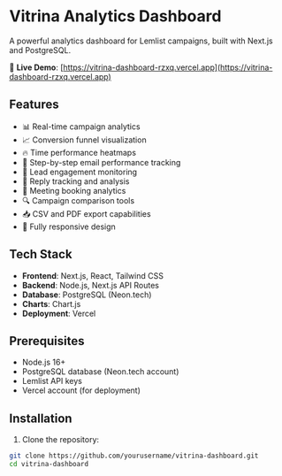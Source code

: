 # Vitrina Analytics Dashboard

A powerful analytics dashboard for Lemlist campaigns, built with Next.js and PostgreSQL.

🚀 **Live Demo**: [https://vitrina-dashboard-rzxq.vercel.app](https://vitrina-dashboard-rzxq.vercel.app)

## Features

- 📊 Real-time campaign analytics
- 📈 Conversion funnel visualization
- 🔥 Time performance heatmaps
- 📧 Step-by-step email performance tracking
- 👥 Lead engagement monitoring
- 💬 Reply tracking and analysis
- 📅 Meeting booking analytics
- 🔍 Campaign comparison tools
- 📥 CSV and PDF export capabilities
- 📱 Fully responsive design

## Tech Stack

- **Frontend**: Next.js, React, Tailwind CSS
- **Backend**: Node.js, Next.js API Routes
- **Database**: PostgreSQL (Neon.tech)
- **Charts**: Chart.js
- **Deployment**: Vercel

## Prerequisites

- Node.js 16+ 
- PostgreSQL database (Neon.tech account)
- Lemlist API keys
- Vercel account (for deployment)

## Installation

1. Clone the repository:
```bash
git clone https://github.com/yourusername/vitrina-dashboard.git
cd vitrina-dashboard